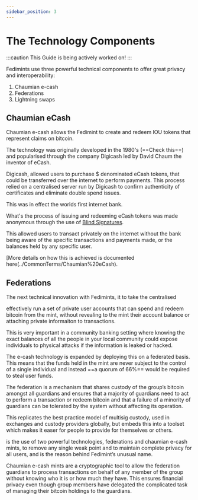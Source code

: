 ```yaml
---
sidebar_position: 3
---
```

# The Technology Components

:::caution
This Guide is being actively worked on!
:::

Fedimints use three powerful technical components to offer great privacy and interoperability: 

1. Chaumian e-cash
2. Federations
3. Lightning swaps

## Chaumian eCash

Chaumian e-cash allows the Fedimint to create and redeem IOU tokens that represent claims on bitcoin. 

The technology was originally developed in the 1980's (==Check this==) and popularised through the company Digicash led by David Chaum the inventor of eCash.

Digicash, allowed users to purchase $ denominated eCash tokens, that could be transferred over the internet to perform payments.  This process relied on a centralised server run by Digicash to confirm authenticity of certificates and eliminate double spend issues. 

This was in effect the worlds first internet bank.

What's the process of issuing and redeeming eCash tokens was made anonymous through the use of [Blind Signatures](../CommonTerms/Blind%20Signatures). 

This allowed users to transact privately on the internet without the bank being aware of the specific transactions and payments made, or the balances held by any specific user. 

[More details on how this is achieved is documented here(../CommonTerms/Chaumian%20eCash). 

## Federations

The next technical innovation with Fedimints, it to take the centralised 

effectively run a set of private user accounts that can spend and redeem bitcoin from the mint, without revealing to the mint their account balance or attaching private informaiton to transactions. 

This is very important in a community banking setting where knowing the exact balances of all the people in your local community could expose individuals to physical attacks if the information is leaked or hacked.  

The e-cash technology is expanded by deploying this on a federated basis. This means that the funds held in the mint are never subject to the control of a single individual and instead ==a quorum of 66%== would be required to steal user funds. 

The federation is a mechanism that shares custody of the group’s bitcoin amongst all guardians and ensures that a majority of guardians need to act to perform a transaction or redeem bitcoin and that a failure of a minority of guardians can be tolerated by the system without affecting its operation. 

This replicates the best practice model of multisig custody, used in exchanges and custody providers globally, but embeds this into a toolset which makes it easer for people to provide for themselves or others. 

is the use of two powerful technologies, federations and chaumian e-cash mints, to remove any single weak point and to maintain complete privacy for all users, and is the reason behind Fedimint’s unusual name. 

Chaumian e-cash mints are a cryptographic tool to allow the federation guardians to process transactions on behalf of any member of the group without knowing who it is or how much they have. This ensures financial privacy even though group members have delegated the complicated task of managing their bitcoin holdings to the guardians.  
